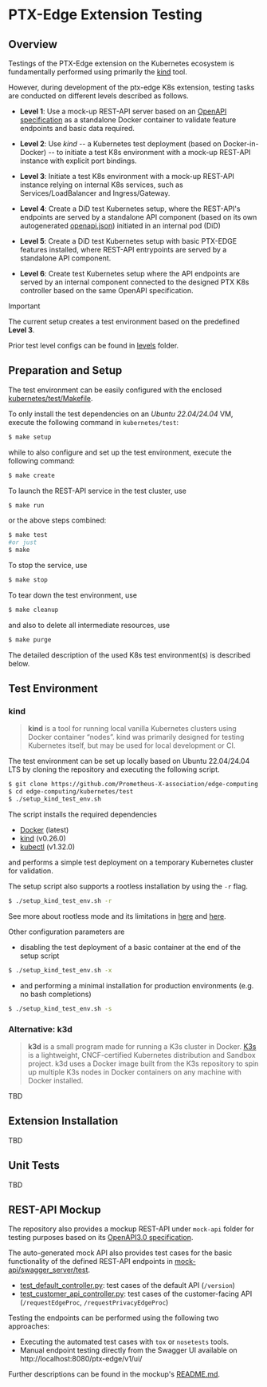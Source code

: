 # PTX-Edge Extension Testing

## Overview

Testings of the PTX-Edge extension on the Kubernetes ecosystem is
fundamentally performed using primarily the [kind](https://kind.sigs.k8s.io/) tool.

However, during development of the ptx-edge K8s extension, testing tasks are conducted
on different levels described as follows.

- **Level 1**: Use a mock-up REST-API server based on an
               [OpenAPI specification](mock-api/swagger_server/swagger/swagger.yaml) 
               as a standalone Docker container to validate feature endpoints and
               basic data required.

- **Level 2**: Use *kind* -- a Kubernetes test deployment (based on Docker-in-Docker)
               -- to initiate a test K8s environment with a mock-up REST-API instance
               with explicit port bindings.

- **Level 3**: Initiate a test K8s environment with a mock-up REST-API instance relying on
               internal K8s services, such as Services/LoadBalancer and Ingress/Gateway.

- **Level 4**: Create a DiD test Kubernetes setup, where the REST-API's endpoints
               are served by a standalone API component (based on its own autogenerated
               [openapi.json](../src/rest-api/spec/openapi.yaml)) initiated in an internal
               pod (DiD)

- **Level 5**: Create a DiD test Kubernetes setup with basic PTX-EDGE features installed,
               where REST-API entrypoints are served by a standalone API component.

- **Level 6**: Create test Kubernetes setup where the API endpoints are served by an internal
               component connected to the designed PTX K8s controller based on the same
               OpenAPI specification.

> [!IMPORTANT]
>
> The current setup creates a test environment based on the predefined **Level 3**.

Prior test level configs can be found in [levels](levels) folder.

## Preparation and Setup

The test environment can be easily configured with the enclosed
[kubernetes/test/Makefile](Makefile).

To only install the test dependencies on an *Ubuntu 22.04/24.04* VM,
execute the following command in `kubernetes/test`:
```bash
$ make setup
```
while to also configure and set up the test environment, execute the following command:
```bash
$ make create
```

To launch the REST-API service in the test cluster, use
```bash
$ make run
```
or the above steps combined:
```bash
$ make test
#or just
$ make
```

To stop the service, use
```bash
$ make stop
```

To tear down the test environment, use
```bash
$ make cleanup
```
and also to delete all intermediate resources, use
```bash
$ make purge
```

The detailed description of the used K8s test environment(s) is described below.

## Test Environment

### kind

> **kind** is a tool for running local vanilla Kubernetes clusters using Docker
> container “nodes”.
> kind was primarily designed for testing Kubernetes itself, but may be used for
> local development or CI.

The test environment can be set up locally based on Ubuntu 22.04/24.04 LTS by
cloning the repository and executing the following script.
```bash
$ git clone https://github.com/Prometheus-X-association/edge-computing.git
$ cd edge-computing/kubernetes/test
$ ./setup_kind_test_env.sh
```

The script installs the required dependencies
- [Docker](https://get.docker.com/) (latest)
- [kind](https://github.com/kubernetes-sigs/kind/releases/tag/v0.24.0) (v0.26.0)
- [kubectl](https://github.com/kubernetes/kubectl/releases/tag/v0.31.0) (v1.32.0)

and performs a simple test deployment on a temporary Kubernetes
cluster for validation.

The setup script also supports a rootless installation by using
the `-r` flag.
```bash
$ ./setup_kind_test_env.sh -r
```
See more about rootless mode and its limitations in
[here](https://docs.docker.com/engine/security/rootless/)
and [here](https://kind.sigs.k8s.io/docs/user/rootless/).

Other configuration parameters are

- disabling the test deployment of a basic container at the end of the setup script
```bash
$ ./setup_kind_test_env.sh -x
```
- and performing a minimal installation for production environments (e.g. no bash completions)
```bash
$ ./setup_kind_test_env.sh -s
```

### Alternative: k3d

> **k3d** is a small program made for running a K3s cluster in Docker.
> [K3s](https://k3s.io/) is a lightweight, CNCF-certified Kubernetes distribution and
> Sandbox project.
> k3d uses a Docker image built from the K3s repository to spin up multiple K3s nodes
> in Docker containers on any machine with Docker installed. 

TBD

## Extension Installation

TBD

## Unit Tests

TBD

## REST-API Mockup

The repository also provides a mockup REST-API under `mock-api` folder
for testing purposes based on its 
[OpenAPI3.0 specification](mock-api/swagger_server/swagger/swagger.yaml).

The auto-generated mock API also provides test cases for the basic functionality
of the defined REST-API endpoints in [mock-api/swagger_server/test](mock-api/swagger_server/test).
- [test_default_controller.py](mock-api/swagger_server/test/test_default_controller.py):
  test cases of the default API (`/version`)
- [test_customer_api_controller.py](mock-api/swagger_server/test/test_customer_api_controller.py):
  test cases of the customer-facing API (`/requestEdgeProc`, `/requestPrivacyEdgeProc`)

Testing the endpoints can be performed using the following two approaches:

- Executing the automated test cases with ``tox`` or ``nosetests`` tools.
- Manual endpoint testing directly from the Swagger UI available on
 http://localhost:8080/ptx-edge/v1/ui/

Further descriptions can be found in the mockup's [README.md](mock-api/README.md).
